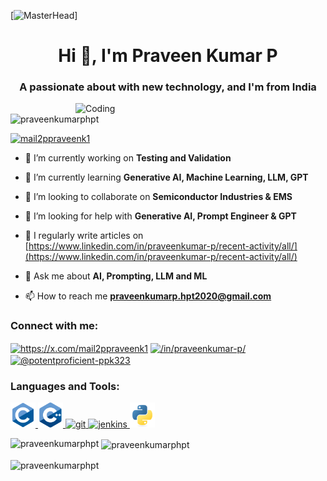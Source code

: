 [![MasterHead](https://repository-images.githubusercontent.com/588181932/e36ec678-7984-4cdd-8e4c-a3932772ff8e)]
<h1 align="center">Hi 👋, I'm Praveen Kumar P</h1>
<h3 align="center">A passionate about with new technology, and I'm from India</h3>
<img align="right" alt="Coding" width="400" src="https://user-images.githubusercontent.com/74038190/219923823-bf1ce878-c6b8-4faa-be07-93e6b1006521.gif">

<p align="left"> <img src="https://komarev.com/ghpvc/?username=praveenkumarphpt&label=Profile%20views&color=0e75b6&style=flat" alt="praveenkumarphpt" /> </p>

<p align="left"> <a href="https://twitter.com/mail2ppraveenk1" target="blank"><img src="https://img.shields.io/twitter/follow/mail2ppraveenk1?logo=twitter&style=for-the-badge" alt="mail2ppraveenk1" /></a> </p>

- 🔭 I’m currently working on **Testing and Validation**

- 🌱 I’m currently learning **Generative AI, Machine Learning, LLM, GPT**

- 👯 I’m looking to collaborate on **Semiconductor Industries & EMS**

- 🤝 I’m looking for help with **Generative AI, Prompt Engineer & GPT**

- 📝 I regularly write articles on [https://www.linkedin.com/in/praveenkumar-p/recent-activity/all/](https://www.linkedin.com/in/praveenkumar-p/recent-activity/all/)

- 💬 Ask me about **AI, Prompting, LLM and ML**

- 📫 How to reach me **praveenkumarp.hpt2020@gmail.com**

<h3 align="left">Connect with me:</h3>
<p align="left">
<a href="https://twitter.com/https://x.com/mail2ppraveenk1" target="blank"><img align="center" src="https://raw.githubusercontent.com/rahuldkjain/github-profile-readme-generator/master/src/images/icons/Social/twitter.svg" alt="https://x.com/mail2ppraveenk1" height="30" width="40" /></a>
<a href="https://linkedin.com/in//in/praveenkumar-p/" target="blank"><img align="center" src="https://raw.githubusercontent.com/rahuldkjain/github-profile-readme-generator/master/src/images/icons/Social/linked-in-alt.svg" alt="/in/praveenkumar-p/" height="30" width="40" /></a>
<a href="https://www.youtube.com/c/@potentproficient-ppk323" target="blank"><img align="center" src="https://raw.githubusercontent.com/rahuldkjain/github-profile-readme-generator/master/src/images/icons/Social/youtube.svg" alt="@potentproficient-ppk323" height="30" width="40" /></a>
</p>

<h3 align="left">Languages and Tools:</h3>
<p align="left"> <a href="https://www.cprogramming.com/" target="_blank" rel="noreferrer"> <img src="https://raw.githubusercontent.com/devicons/devicon/master/icons/c/c-original.svg" alt="c" width="40" height="40"/> </a> <a href="https://www.w3schools.com/cpp/" target="_blank" rel="noreferrer"> <img src="https://raw.githubusercontent.com/devicons/devicon/master/icons/cplusplus/cplusplus-original.svg" alt="cplusplus" width="40" height="40"/> </a> <a href="https://git-scm.com/" target="_blank" rel="noreferrer"> <img src="https://www.vectorlogo.zone/logos/git-scm/git-scm-icon.svg" alt="git" width="40" height="40"/> </a> <a href="https://www.jenkins.io" target="_blank" rel="noreferrer"> <img src="https://www.vectorlogo.zone/logos/jenkins/jenkins-icon.svg" alt="jenkins" width="40" height="40"/> </a> <a href="https://www.python.org" target="_blank" rel="noreferrer"> <img src="https://raw.githubusercontent.com/devicons/devicon/master/icons/python/python-original.svg" alt="python" width="40" height="40"/> </a> </p>

<p><img align="left" src="https://github-readme-stats.vercel.app/api/top-langs?username=praveenkumarphpt&show_icons=true&locale=en&layout=compact" alt="praveenkumarphpt" /></p>

<p>&nbsp;<img align="center" src="https://github-readme-stats.vercel.app/api?username=praveenkumarphpt&show_icons=true&locale=en" alt="praveenkumarphpt" /></p>

<p><img align="center" src="https://github-readme-streak-stats.herokuapp.com/?user=praveenkumarphpt&" alt="praveenkumarphpt" /></p>

